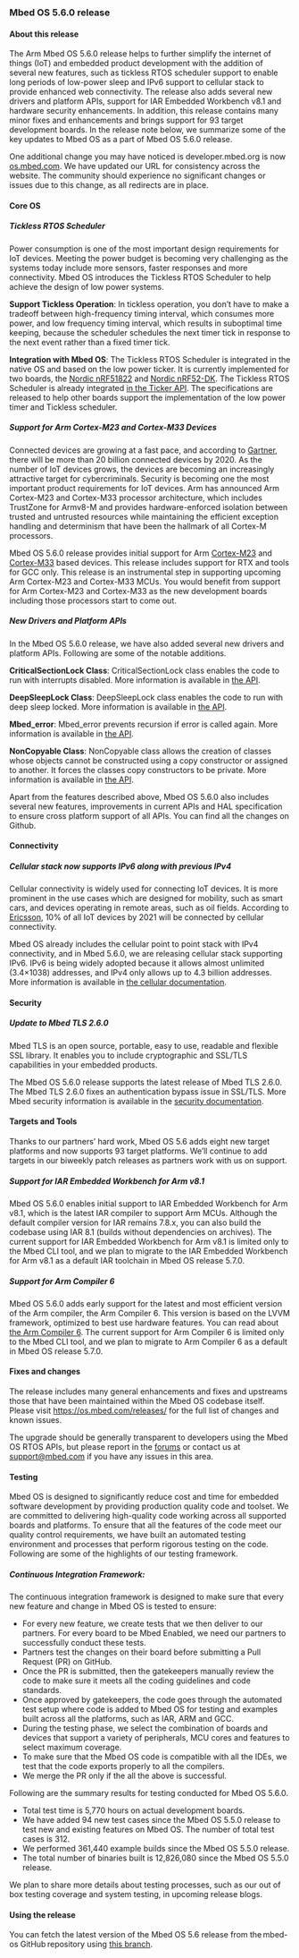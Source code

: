 ### Mbed OS 5.6.0 release

#### About this release

The Arm Mbed OS 5.6.0 release helps to further simplify the internet of things (IoT) and embedded product development with the addition of several new features, such as tickless RTOS scheduler support to enable long periods of low-power sleep and IPv6 support to cellular stack to provide enhanced web connectivity. The release also adds several new drivers and platform APIs, support for IAR Embedded Workbench v8.1 and hardware security enhancements. In addition, this release contains many minor fixes and enhancements and brings support for 93 target development boards. In the release note below, we summarize some of the key updates to Mbed OS as a part of Mbed OS 5.6.0 release.

One additional change you may have noticed is developer.mbed.org is now [os.mbed.com](https://os.mbed.com). We have updated our URL for consistency across the website. The community should experience no significant changes or issues due to this change, as all redirects are in place. 

#### Core OS

##### Tickless RTOS Scheduler

Power consumption is one of the most important design requirements for IoT devices. Meeting the power budget is becoming very challenging as the systems today include more sensors, faster responses and more connectivity. Mbed OS introduces the Tickless RTOS Scheduler to help achieve the design of low power systems.

**Support Tickless Operation**: In tickless operation, you don’t have to make a tradeoff between high-frequency timing interval, which consumes more power, and low frequency timing interval, which results in suboptimal time keeping, because the scheduler schedules the next timer tick in response to the next event rather than a fixed timer tick.

**Integration with Mbed OS**: The Tickless RTOS Scheduler is integrated in the native OS and based on the low power ticker. It is currently implemented for two boards, the [Nordic nRF51822](https://os.mbed.com/platforms/Nordic-nRF51822/) and [Nordic nRF52-DK](https://os.mbed.com/platforms/Nordic-nRF52-DK/). The Tickless RTOS Scheduler is already integrated [in the Ticker API](https://os.mbed.com/docs/v5.6/reference/ticker.html). The specifications are released to help other boards support the implementation of the low power timer and Tickless scheduler.

##### Support for Arm Cortex-M23 and Cortex-M33 Devices 

Connected devices are growing at a fast pace, and according to [Gartner](http://www.gartner.com/newsroom/id/3598917), there will be more than 20 billion connected devices by 2020. As the number of IoT devices grows, the devices are becoming an increasingly attractive target for cybercriminals. Security is becoming one the most important product requirements for IoT devices. Arm has announced Arm Cortex-M23 and Cortex-M33 processor architecture, which includes TrustZone for Armv8-M and provides hardware-enforced isolation between trusted and untrusted resources while maintaining the efficient exception handling and determinism that have been the hallmark of all Cortex-M processors. 

Mbed OS 5.6.0 release provides initial support for Arm [Cortex-M23](https://developer.arm.com/products/processors/cortex-m/cortex-m23) and [Cortex-M33](https://developer.arm.com/products/processors/cortex-m/cortex-m33) based devices. This release includes support for RTX and tools for GCC only. This release is an instrumental step in supporting upcoming Arm Cortex-M23 and Cortex-M33 MCUs. You would benefit from support for Arm Cortex-M23 and Cortex-M33 as the new development boards including those processors start to come out. 

##### New Drivers and Platform APIs 

In the Mbed OS 5.6.0 release, we have also added several new drivers and platform APIs. Following are some of the notable additions.

**CriticalSectionLock Class**: CriticalSectionLock class enables the code to run with interrupts disabled. More information is available in [the API](https://os.mbed.com/docs/v5.6/reference/criticalsectionlock.html).

**DeepSleepLock Class**: DeepSleepLock class enables the code to run with deep sleep locked. More information is available in [the API](https://os.mbed.com/docs/v5.6/reference/deepsleeplock.html).

**Mbed_error**: Mbed_error prevents recursion if error is called again. More information is available in [the API](https://os.mbed.com/docs/reference/error.html).

**NonCopyable Class**: NonCopyable class allows the creation of classes whose objects cannot be constructed using a copy constructor or assigned to another. It forces the classes copy constructors to be private. More information is available in [the API](https://os.mbed.com/docs/v5.6/reference/noncopyable.html).

Apart from the features described above, Mbed OS 5.6.0 also includes several new features, improvements in current APIs and HAL specification to ensure cross platform support of all APIs. You can find all the changes on Github. 

#### Connectivity 

##### Cellular stack now supports IPv6 along with previous IPv4

Cellular connectivity is widely used for connecting IoT devices. It is more prominent in the use cases which are designed for mobility, such as smart cars, and devices operating in remote areas, such as oil fields. According to [Ericsson](https://www.ericsson.com/res/docs/2016/ericsson-mobility-report-2016.pdf), 10% of all IoT devices by 2021 will be connected by cellular connectivity.  

Mbed OS already includes the cellular point to point stack with IPv4 connectivity, and in Mbed 5.6.0, we are releasing cellular stack supporting IPv6. IPv6 is being widely adopted because it allows almost unlimited (3.4×1038) addresses, and IPv4 only allows up to 4.3 billion addresses. More information is available in [the cellular documentation](https://os.mbed.com/docs/v5.6/reference/cellular-api.html). 

#### Security 

##### Update to Mbed TLS 2.6.0 

Mbed TLS is an open source, portable, easy to use, readable and flexible SSL library. It enables you to include cryptographic and SSL/TLS capabilities in your embedded products. 

The Mbed OS 5.6.0 release supports the latest release of Mbed TLS 2.6.0. The Mbed TLS 2.6.0 fixes an authentication bypass issue in SSL/TLS. More Mbed security information is available in the [security documentation](https://os.mbed.com/docs/v5.6/reference/security-overview.html). 

#### Targets and Tools 

Thanks to our partners’ hard work, Mbed OS 5.6 adds eight new target platforms and now supports 93 target platforms. We’ll continue to add targets in our biweekly patch releases as partners work with us on support. 

##### Support for IAR Embedded Workbench for Arm v8.1 

Mbed OS 5.6.0 enables initial support to IAR Embedded Workbench for Arm v8.1, which is the latest IAR compiler to support Arm MCUs. Although the default compiler version for IAR remains 7.8.x, you can also build the codebase using IAR 8.1 (builds without dependencies on archives). The current support for IAR Embedded Workbench for Arm v8.1 is limited only to the Mbed CLI tool, and we plan to migrate to the IAR Embedded Workbench for Arm v8.1 as a default IAR toolchain in Mbed OS release 5.7.0. 

##### Support for Arm Compiler 6 

Mbed OS 5.6.0 adds early support for the latest and most efficient version of the Arm compiler, the Arm Compiler 6. This version is based on the LVVM framework, optimized to best use hardware features. You can read about [the Arm Compiler 6](https://developer.Arm.com/products/software-development-tools/compilers/Arm-compiler). The current support for Arm Compiler 6 is limited only to the Mbed CLI tool, and we plan to migrate to Arm Compiler 6 as a default in Mbed OS release 5.7.0. 

#### Fixes and changes

The release includes many general enhancements and fixes and upstreams those that have been maintained within the Mbed OS codebase itself. Please visit https://os.mbed.com/releases/ for the full list of changes and known issues. 

The upgrade should be generally transparent to developers using the Mbed OS RTOS APIs, but please report in the [forums](https://os.mbed.com/forum/bugs-suggestions/) or contact us at [support@mbed.com](mailto:support@mbed.com) if you have any issues in this area. 

#### Testing 
Mbed OS is designed to significantly reduce cost and time for embedded software development by providing production quality code and toolset. We are committed to delivering high-quality code working across all supported boards and platforms. To ensure that all the features of the code meet our quality control requirements, we have built an automated testing environment and processes that perform rigorous testing on the code. Following are some of the highlights of our testing framework. 

##### Continuous Integration Framework: 
The continuous integration framework is designed to make sure that every new feature and change in Mbed OS is tested to ensure:

- For every new feature, we create tests that we then deliver to our partners. For every board to be Mbed Enabled, we need our partners to successfully conduct these tests. 
- Partners test the changes on their board before submitting a Pull Request (PR) on GitHub. 
- Once the PR is submitted, then the gatekeepers manually review the code to make sure it meets all the coding guidelines and code standards. 
- Once approved by gatekeepers, the code goes through the automated test setup where code is added to Mbed OS for testing and examples built across all the platforms, such as IAR, ARM and GCC. 
- During the testing phase, we select the combination of boards and devices that support a variety of peripherals, MCU cores and features to select maximum coverage. 
- To make sure that the Mbed OS code is compatible with all the IDEs, we test that the code exports properly to all the compilers. 
- We merge the PR only if the all the above is successful. 

Following are the summary results for testing conducted for Mbed OS 5.6.0.
- Total test time is 5,770 hours on actual development boards. 
- We have added 94 new test cases since the Mbed OS 5.5.0 release to test new and existing features on Mbed OS. The number of total test cases is 312. 
- We performed 361,440 example builds since the Mbed OS 5.5.0 release. 
- The total number of binaries built is 12,826,080 since the Mbed OS 5.5.0 release.

We plan to share more details about testing processes, such as our out of box testing coverage and system testing, in upcoming release blogs. 

#### Using the release 

You can fetch the latest version of the Mbed OS 5.6 release from the mbed-os GitHub repository using [this branch](https://github.com/ARMmbed/mbed-os/releases/tag/mbed-os-5.6.0). 
